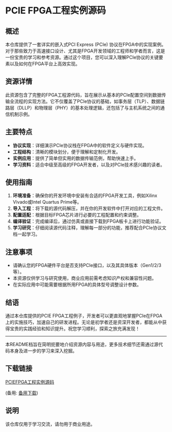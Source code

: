 # PCIE FPGA工程实例源码

## 概述

本仓库提供了一套详实的嵌入式PCI Express (PCIe) 协议在FPGA中的实现案例。对于那些致力于高速接口设计、尤其是FPGA开发领域的工程师和学者而言，这是一份宝贵的学习和参考资源。通过这个项目，您可以深入理解PCIe协议的关键要素以及如何在FPGA平台上高效实现。

## 资源详情

此资源包含了完整的FPGA工程源代码，旨在展示从基本的PCIe配置空间到数据传输全流程的实现方法。它不仅覆盖了PCIe协议的基础，如事务层（TLP）、数据链路层（DLLP）和物理层（PHY）的基本处理逻辑，还包括了与主机系统之间的通信机制示例。

## 主要特点

- **协议实现**：详细演示PCIe协议栈在FPGA中的软件定义与硬件实现。
- **工程结构**：清晰的模块划分，便于理解和定制化开发。
- **实例应用**：提供了简单但实用的数据传输范例，帮助快速上手。
- **学习资料**：适合中级至高级的FPGA开发者，以及对PCIe技术感兴趣的读者。

## 使用指南

1. **环境准备**：确保你的开发环境中安装有合适的FPGA开发工具，例如Xilinx Vivado或Intel Quartus Prime等。
2. **导入工程**：将下载的源代码解压，并在你的开发软件中打开对应的工程文件。
3. **配置适配**：根据目标FPGA芯片进行必要的工程配置和约束调整。
4. **编译验证**：完成编译后，通过仿真或直接下载到FPGA板卡上进行功能验证。
5. **学习研究**：仔细阅读源代码注释，理解每一部分的功能，推荐配合PCIe协议文档一起学习。

## 注意事项

- 请确认您的FPGA硬件平台是否支持PCIe接口，以及其具体版本（Gen1/2/3等）。
- 本资源仅供学习与研究使用，商业应用前需考虑知识产权和兼容性问题。
- 在实际应用中可能需要根据所用FPGA的具体型号调整设计参数。

## 结语

通过本仓库提供的PCIE FPGA工程例子，开发者可以更直观地掌握PCIe在FPGA上的实施技巧，加速自己的研发进程。无论是初学者还是资深开发者，都能从中获得宝贵的实践经验和知识提升。祝您学习顺利，探索之旅充满发现！

---

本README档旨在简明扼要地介绍资源内容与用途，更多技术细节还需通过源代码本身及进一步的学习来深入挖掘。

## 下载链接
[PCIEFPGA工程实例源码](https://pan.quark.cn/s/3e0cba37ee4f) 

(备用: [备用下载](https://pan.baidu.com/s/1Da7a9BGt3fMM-11KPf32_w?pwd=az1a))

## 说明

该仓库仅用于学习交流，请勿用于商业用途。
